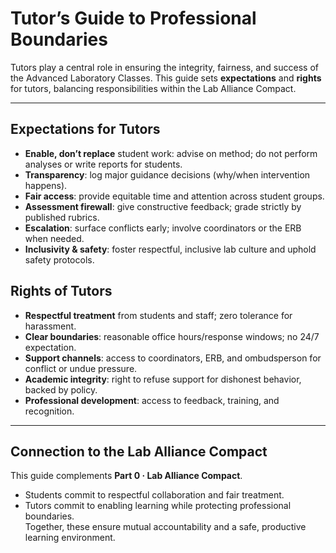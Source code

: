 # Tutor’s Guide to Professional Boundaries

Tutors play a central role in ensuring the integrity, fairness, and success of the Advanced Laboratory Classes. This guide sets **expectations** and **rights** for tutors, balancing responsibilities within the Lab Alliance Compact.

---

## Expectations for Tutors
- **Enable, don’t replace** student work: advise on method; do not perform analyses or write reports for students.
- **Transparency**: log major guidance decisions (why/when intervention happens).
- **Fair access**: provide equitable time and attention across student groups.
- **Assessment firewall**: give constructive feedback; grade strictly by published rubrics.
- **Escalation**: surface conflicts early; involve coordinators or the ERB when needed.
- **Inclusivity & safety**: foster respectful, inclusive lab culture and uphold safety protocols.

## Rights of Tutors
- **Respectful treatment** from students and staff; zero tolerance for harassment.
- **Clear boundaries**: reasonable office hours/response windows; no 24/7 expectation.
- **Support channels**: access to coordinators, ERB, and ombudsperson for conflict or undue pressure.
- **Academic integrity**: right to refuse support for dishonest behavior, backed by policy.
- **Professional development**: access to feedback, training, and recognition.

---

## Connection to the Lab Alliance Compact
This guide complements **Part 0 · Lab Alliance Compact**.  
- Students commit to respectful collaboration and fair treatment.  
- Tutors commit to enabling learning while protecting professional boundaries.  
Together, these ensure mutual accountability and a safe, productive learning environment.
